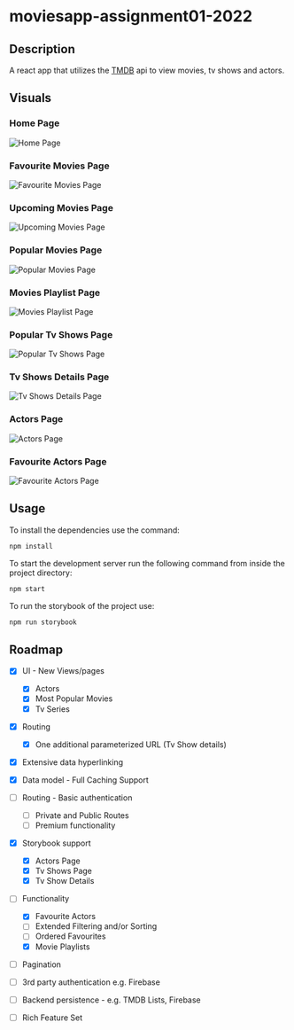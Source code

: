 # moviesapp-assignment01-2022



## Description
A react app that utilizes the [TMDB](https://www.themoviedb.org/) api to view movies, tv shows and actors.

## Visuals
### Home Page
![Home Page](./images/HomePage.png)
### Favourite Movies Page
![Favourite Movies Page](./images/FavMoviesPage.png)
### Upcoming Movies Page
![Upcoming Movies Page](./images/UpcomingMoviesPage.png)
### Popular Movies Page
![Popular Movies Page](./images/PopularMoviesPage.png)
### Movies Playlist Page
![Movies Playlist Page](./images/MoviesPlaylistPage.png)
### Popular Tv Shows Page
![Popular Tv Shows Page](./images/PopularTvShowsPage.png)
### Tv Shows Details Page
![Tv Shows Details Page](./images/TvShowDetailsPage.png)
### Actors Page
![Actors Page](./images/ActorsPage.png)
### Favourite Actors Page
![Favourite Actors Page](./images/FavActorsPage.png)

## Usage
To install the dependencies use the command:
``` sh
npm install
```

To start the development server run the following command from inside the project directory:
``` sh
npm start
```

To run the storybook of the project use:
``` sh
npm run storybook
```

## Roadmap
* [x] UI - New Views/pages
  * [x] Actors
  * [x] Most Popular Movies
  * [x] Tv Series
* [x] Routing
  * [x] One additional parameterized URL (Tv Show details)
* [x] Extensive data hyperlinking 
* [x] Data model - Full Caching Support
* [ ] Routing - Basic authentication
  * [ ] Private and Public Routes 
  * [ ] Premium functionality
* [x] Storybook support
  * [x] Actors Page
  * [x] Tv Shows Page
  * [x] Tv Show Details
* [ ] Functionality
  * [x] Favourite Actors
  * [ ] Extended Filtering and/or Sorting
  * [ ] Ordered Favourites
  * [x] Movie Playlists
* [ ] Pagination
* [ ] 3rd party authentication e.g. Firebase
* [ ] Backend persistence - e.g. TMDB Lists, Firebase
* [ ] Rich Feature Set

